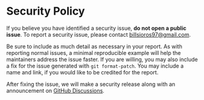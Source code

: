 # Security Policy

If you believe you have identified a security issue, **do not open a public issue**. To  report a security issue, please contact billsioros97@gmail.com.

Be sure to include as much detail as necessary in your report. As with
reporting normal issues, a minimal reproducible example will help the
maintainers address the issue faster. If you are willing, you may also
include a fix for the issue generated with `git format-patch`. You may
include a name and link, if you would like to be credited for the report.

After fixing the issue, we will make a security release along with an
announcement on [GitHub Discussions](https://github.com/billsioros/RoughGAN/discussions).
